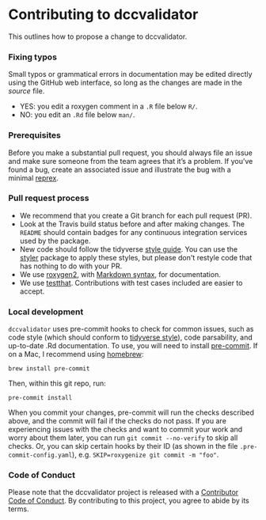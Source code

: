# Contributing to dccvalidator

This outlines how to propose a change to dccvalidator.

### Fixing typos

Small typos or grammatical errors in documentation may be edited directly using
the GitHub web interface, so long as the changes are made in the _source_ file.

*  YES: you edit a roxygen comment in a `.R` file below `R/`.
*  NO: you edit an `.Rd` file below `man/`.

### Prerequisites

Before you make a substantial pull request, you should always file an issue and
make sure someone from the team agrees that it’s a problem. If you’ve found a
bug, create an associated issue and illustrate the bug with a minimal 
[reprex](https://www.tidyverse.org/help/#reprex).

### Pull request process

*  We recommend that you create a Git branch for each pull request (PR).  
*  Look at the Travis build status before and after making changes. The `README`
should contain badges for any continuous integration services used
by the package.  
*  New code should follow the tidyverse [style guide](http://style.tidyverse.org).
You can use the [styler](https://CRAN.R-project.org/package=styler) package to
apply these styles, but please don't restyle code that has nothing to do with 
your PR.  
*  We use [roxygen2](https://cran.r-project.org/package=roxygen2), with
[Markdown syntax](https://cran.r-project.org/web/packages/roxygen2/vignettes/markdown.html), 
for documentation.  
*  We use [testthat](https://cran.r-project.org/package=testthat). Contributions
with test cases included are easier to accept.  

### Local development

`dccvalidator` uses pre-commit hooks to check for common issues, such as code
style (which should conform to [tidyverse style](https://style.tidyverse.org/)),
code parsability, and up-to-date .Rd documentation. To use, you will need to
install [pre-commit](https://pre-commit.com/#intro). If on a Mac, I recommend
using [homebrew](https://brew.sh/):

```
brew install pre-commit
```

Then, within this git repo, run:

```
pre-commit install
```

When you commit your changes, pre-commit will run the checks described above,
and the commit will fail if the checks do not pass. If you are experiencing
issues with the checks and want to commit your work and worry about them later,
you can run `git commit --no-verify` to skip all checks. Or, you can skip
certain hooks by their ID (as shown in the file `.pre-commit-config.yaml`), e.g.
`SKIP=roxygenize git commit -m "foo"`.

### Code of Conduct

Please note that the dccvalidator project is released with a [Contributor Code of Conduct](https://sage-bionetworks.github.io/dccvalidator/CODE_OF_CONDUCT).
By contributing to this project, you agree to abide by its terms.

